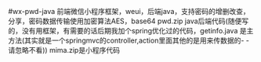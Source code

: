 #wx-pwd-java
前端微信小程序框架，weui，后端java，支持密码的增删改查，分享，密码数据传输使用加密算法AES，base64
pwd.zip  java后端代码(随便写的，没有用框架，有需要的话后期我加个spring优化过的代码，getinfo.java 是主方法(其实就是一个springmvc的controller,action里面其他的是用来传数据的- -请忽略不看))
mima.zip是小程序代码
